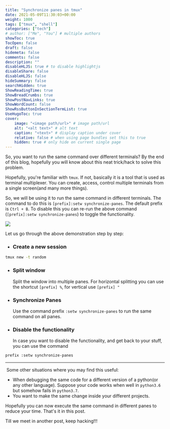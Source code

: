 ```yaml
---
title: "Synchronize panes in tmux"
date: 2021-05-09T11:30:03+00:00
weight: 1000
tags: ["tmux", "shell"]
categories: ["tech"]
# author: ["Me", "You"] # multiple authors
showToc: true
TocOpen: false
draft: false
hidemeta: false
comments: false
description: ""
disableHLJS: true # to disable highlightjs
disableShare: false
disableHLJS: false
hideSummary: false
searchHidden: true
ShowReadingTime: true
ShowBreadCrumbs: true
ShowPostNavLinks: true
ShowWordCount: false
ShowRssButtonInSectionTermList: true
UseHugoToc: true
cover:
    image: "<image path/url>" # image path/url
    alt: "<alt text>" # alt text
    caption: "<text>" # display caption under cover
    relative: false # when using page bundles set this to true
    hidden: true # only hide on current single page
---
```


So, you want to run the same command over different terminals? By the end of this blog, hopefully you will know about this neat trick/hack to solve this problem.

Hopefully, you're familiar with `tmux`. If not, basically it is a tool that is used as terminal multiplexer. You can create, access, control multiple terminals from a single screen(and many more things).

So, we will be using it to run the same command in different terminals. The command to do this is `[prefix]:setw synchronize-panes`. The default prefix is `Ctrl + B`.
To disable this you can re-run the above command (`[prefix]:setw synchronize-panes`) to toggle the functionality.

![](https://miro.medium.com/v2/resize:fit:640/format:webp/0*m3HKeGODmFpEmPKu.gif)

Let us go through the above demonstration step by step:
- ### Create a new session

```bash
tmux new -t random
```

- ### Split window

    Split the window into multiple panes. For horizontal splitting you can use the shortcut `[prefix] %`, for vertical use `[prefix] "`

- ### Synchronize Panes
    Use the command prefix `:setw synchronize-panes` to run the same command on all panes.

- ### Disable the functionality

    In case you want to disable the functionality, and get back to your stuff, you can use the command
```sh
prefix :setw synchronize-panes
```
---------------------------------------------
​
Some other situations where you may find this useful:
- When debugging the same code for a different version of a python(or any other language). Suppose your code works when well in `python3.6` but somehow fails in `python3.7`.
- You want to make the same change inside your different projects.

Hopefully you can now execute the same command in different panes to reduce your time. That's it in this post. 

Till we meet in another post, keep hacking!!!